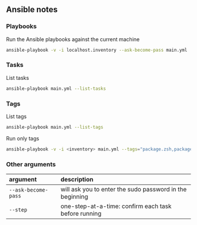 ## Ansible notes

### Playbooks

Run the Ansible playbooks against the current machine

```sh
ansible-playbook -v -i localhost.inventory --ask-become-pass main.yml
```

### Tasks

List tasks

```sh
ansible-playbook main.yml --list-tasks
```

### Tags

List tags

```sh
ansible-playbook main.yml --list-tags
```

Run only tags

```sh
ansible-playbook -v -i <inventory> main.yml --tags="package.zsh,package.nvim"
```

### Other arguments

| argument            | description                                              |
|:--------------------|:---------------------------------------------------------|
| `--ask-become-pass` | will ask you to enter the sudo password in the beginning |
| `--step`            | one-step-at-a-time: confirm each task before running     |
